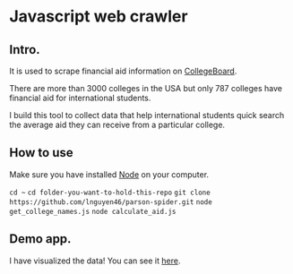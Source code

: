 # Javascript web crawler

## Intro.
It is used to scrape financial aid information on [CollegeBoard](https://www.collegeboard.org).

There are more than 3000 colleges in the USA but only 787 colleges have financial aid for international students.

I build this tool to collect data that help international students quick search the average aid they can receive from a particular college.

## How to use
Make sure you have installed [Node](https://nodejs.org/en/) on your computer.

`cd ~`
`cd folder-you-want-to-hold-this-repo`
`git clone https://github.com/lnguyen46/parson-spider.git`
`node get_college_names.js`
`node calculate_aid.js`







## Demo app.
I have visualized the data! You can see it [here](https://int-aid-table.herokuapp.com).

